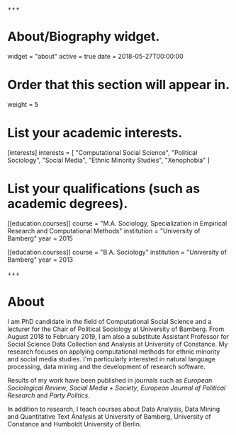 +++
# About/Biography widget.
widget = "about"
active = true
date = 2018-05-27T00:00:00

# Order that this section will appear in.
weight = 5

# List your academic interests.
[interests]
  interests = [
    "Computational Social Science",
    "Political Sociology",
    "Social Media",
    "Ethnic Minority Studies",
    "Xenophobia"
  ]

# List your qualifications (such as academic degrees).


 [[education.courses]]
  course = "M.A. Sociology, Specialization in Empirical Research and Computational Methods"
  institution = "University of Bamberg"
  year = 2015
  
 [[education.courses]]
  course = "B.A. Sociology"
  institution = "University of Bamberg"
  year = 2013

+++

# About

I am PhD candidate in the field of Computational Social Science and a lecturer for the Chair of Political Sociology at University of Bamberg. From August 2018 to February 2019, I am also a substitute Assistant Professor for Social Science Data Collection and Analysis at University of Constance. My research focuses on applying computational methods for ethnic minority and social media studies. I'm particularly interested in natural language processing, data mining and the development of research software.

Results of my work have been published in journals such as *European Sociological Review*, *Social Media + Society*, *European Journal of Political Research* and *Party Politics*.

In addition to research, I teach courses about Data Analysis, Data Mining and Quantitative Text Analysis at University of Bamberg, University of Constance and Humboldt University of Berlin.
